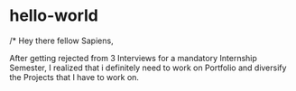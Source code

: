 # hello-world

/* Hey there fellow Sapiens,

After getting rejected from 3 Interviews for a mandatory Internship Semester, I realized that
i definitely need to work on Portfolio and diversify the Projects that I have to work on.

